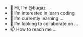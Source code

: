 - 👋 Hi, I’m @bugaz
- 👀 I’m interested in learn coding
- 🌱 I’m currently learning ...
- 💞️ I’m looking to collaborate on ...
- 📫 How to reach me  ...

<!---
bugaz/bugaz is a ✨ special ✨ repository because its `README.md` (this file) appears on your GitHub profile.
You can click the Preview link to take a look at your changes.
--->

